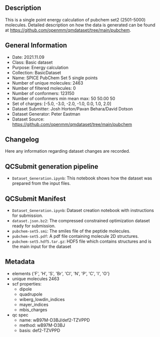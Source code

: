 ## Description

This is a single point energy calculation of pubchem set2 (2501-5000) molecules. Detailed description on how the data is generated can be found at https://github.com/openmm/qmdataset/tree/main/pubchem.

## General Information

 - Date: 2021.11.09
 - Class: Basic dataset 
 - Purpose: Energy calculation
 - Collection: BasicDataset
 - Name: SPICE PubChem Set 5 single points
 - Number of unique molecules:        2463
 - Number of filtered molecules:      0
 - Number of conformers:              123150
 - Number of conformers min mean max: 50  50.00 50
 - Set of charges: [-5.0, -3.0, -2.0, -1.0, 0.0, 1.0, 2.0]
 - Dataset Submitter: Josh Horton/Pavan Behara/David Dotson
 - Dataset Generator: Peter Eastman
 - Dataset Source: https://github.com/openmm/qmdataset/tree/main/pubchem

## Changelog

Here any information regarding dataset changes are recorded.

## QCSubmit generation pipeline

 - `Dataset_Generation.ipynb`: This notebook shows how the dataset was prepared from the input files. 
 
## QCSubmit Manifest

- `Dataset_Generation.ipynb`: Dataset creation notebook with instructions for submission.
- `dataset.json.bz2`: The compressed constrained optimization dataset ready for submission.
- `pubchem-set5.smi`: The smiles file of the peptide molecules.
- `pubchem-set5.pdf`: A pdf file containing molecule 2D structures.
- `pubchem-set5.hdf5.tar.gz`: HDF5 file which contains structures and is the main input for the dataset
 
## Metadata

- elements {'F', 'H', 'S', 'Br', 'Cl', 'N', 'P', 'C', 'I', 'O'}
- unique molecules 2463
- scf properties:
    - dipole
    - quadrupole
    - wiberg_lowdin_indices
    - mayer_indices
    - mbis_charges
- qc spec
    - name: wB97M-D3BJ/def2-TZVPPD
    - method: wB97M-D3BJ
    - basis: def2-TZVPPD
